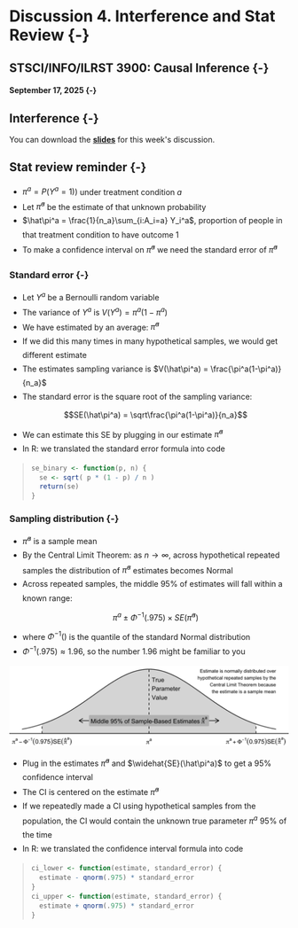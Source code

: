 <style>li {line-height: 1.8;}</style>

# Discussion 4. Interference and Stat Review {-}
## STSCI/INFO/ILRST 3900: Causal Inference {-}
#### September 17, 2025 {-}


## Interference {-}
You can download the [**slides**](assets/discussions/discussion4-interference.pdf) for this week's discussion.



## Stat review reminder {-}
- $\pi^a= P(Y^a=1)$) under treatment condition $a$
- Let $\hat\pi^a$ be the estimate of that unknown probability
- $\hat\pi^a = \frac{1}{n_a}\sum_{i:A_i=a} Y_i^a$, proportion of people in that treatment condition to have outcome 1
- To make a confidence interval on $\hat\pi^a$ we need the standard error of $\hat\pi^a$

### Standard error {-}
- Let $Y^a$ be a Bernoulli random variable
- The variance of $Y^a$ is $V(Y^a) = \pi^a (1-\pi^a)$
- We have estimated by an average: $\hat\pi^a$
- If we did this many times in many hypothetical samples, we would get different estimate
- The estimates sampling variance is $V(\hat\pi^a) = \frac{\pi^a(1-\pi^a)}{n_a}$
- The standard error is the square root of the sampling variance: 
$$SE(\hat\pi^a) = \sqrt\frac{\pi^a(1-\pi^a)}{n_a}$$
- We can estimate this SE by plugging in our estimate $\hat\pi^a$
- In R: we translated the standard error formula into code


> 
> ``` r
> se_binary <- function(p, n) {
>   se <- sqrt( p * (1 - p) / n )
>   return(se)
> }
> ```

### Sampling distribution {-}

- $\hat\pi^a$ is a sample mean
- By the Central Limit Theorem: as $n \to \infty$, across hypothetical repeated samples the distribution of $\hat\pi^a$ estimates becomes Normal
- Across repeated samples, the middle 95% of estimates will fall within a known range:
$$\pi^a \pm \Phi^{-1}(.975) \times SE(\hat\pi^a)$$
- where $\Phi^{-1}()$ is the quantile of the standard Normal distribution
- $\Phi^{-1}(.975) \approx 1.96$, so the number 1.96 might be familiar to you 

<img src="discussion04_files/figure-html/unnamed-chunk-3-1.png" width="672" />


- Plug in the estimates $\hat\pi^a$ and $\widehat{SE}(\hat\pi^a)$ to get a 95% confidence interval
- The CI is centered on the estimate $\hat\pi^a$
- If we repeatedly made a CI using hypothetical samples from the population, the CI would contain the unknown true parameter $\pi^a$ 95% of the time
- In R: we translated the confidence interval formula into code


> 
> ``` r
> ci_lower <- function(estimate, standard_error) {
>   estimate - qnorm(.975) * standard_error
> }
> ci_upper <- function(estimate, standard_error) {
>   estimate + qnorm(.975) * standard_error
> }
> ```
